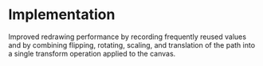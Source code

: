 # Implementation

Improved redrawing performance by recording frequently reused values and by
combining flipping, rotating, scaling, and translation of the path into a single
transform operation applied to the canvas. 
